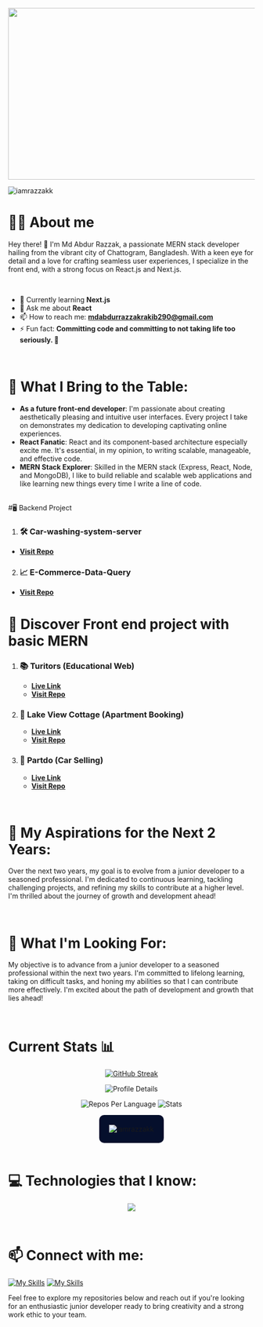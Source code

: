 <p align="center">
  <img src="https://i.ibb.co/fMCP35f/MERN-Starc-Developer.png" alt="Coding" width="1280" height="350" style="object-fit: cover;">
</p>
<p align="left"> <img src="https://komarev.com/ghpvc/?username=iamrazzakk&label=Profile%20views&color=0e75b6&style=flat" alt="iamrazzakk" /> </p>
 
# 🙋‍♂️ About me

Hey there! 👋 I'm Md Abdur Razzak, a passionate MERN stack developer hailing from the vibrant city of Chattogram, Bangladesh. With a keen eye for detail and a love for crafting seamless user experiences, I specialize in the front end, with a strong focus on React.js and Next.js.

<br>

- 🌱 Currently learning **Next.js**
- 💬 Ask me about **React**
- 📫 How to reach me: **mdabdurrazzakrakib290@gmail.com**
- ⚡ Fun fact: **Committing code and committing to not taking life too seriously. 🤪**

<br>

# 🚀 What I Bring to the Table:
- **As a future front-end developer**: I'm passionate about creating aesthetically pleasing and intuitive user interfaces. Every project I take on demonstrates my dedication to developing captivating online experiences.
- **React Fanatic**: React and its component-based architecture especially excite me. It's essential, in my opinion, to writing scalable, manageable, and effective code.
- **MERN Stack Explorer**: Skilled in the MERN stack (Express, React, Node, and MongoDB), I like to build reliable and scalable web applications and like learning new things every time I write a line of code.


<br>
#🖥️ Backend Project

1. ### 🛠️ Car-washing-system-server
- [**Visit Repo**](https://github.com/iamRazzakk/Car-washing-system-server)

2. ### 📈 E-Commerce-Data-Query
- [**Visit Repo**](https://github.com/iamRazzakk/e-commerce-data-query)
# 🌈 Discover Front end project with basic MERN

1. ### 📚 Turitors (Educational Web)

   - [**Live Link**](https://turitors.web.app/)
   - [**Visit Repo**](https://github.com/iamRazzakk/turitors-client-side)

2. ### 🏢 Lake View Cottage (Apartment Booking)

   - [**Live Link**](https://small-lakeview-cottage-3ed78.web.app/)
   - [**Visit Repo**](https://github.com/iamRazzakk/lakeview-client-side)

3. ### 🚗 Partdo (Car Selling)

   - [**Live Link**](https://partdo-f054e.web.app/)
   - [**Visit Repo**](https://github.com/iamRazzakk/partdo-client-side)


<br>


# 🌟 My Aspirations for the Next 2 Years:
Over the next two years, my goal is to evolve from a junior developer to a seasoned professional. I'm dedicated to continuous learning, tackling challenging projects, and refining my skills to contribute at a higher level. I'm thrilled about the journey of growth and development ahead!

<br>

# 💼 What I'm Looking For:

My objective is to advance from a junior developer to a seasoned professional within the next two years. I'm committed to lifelong learning, taking on difficult tasks, and honing my abilities so that I can contribute more effectively. I'm excited about the path of development and growth that lies ahead!

<br>

# Current Stats 📊

  <p align="center">
    <a href="https://git.io/streak-stats">
        <img src="https://github-readme-streak-stats.herokuapp.com?user=iamRazzakk&theme=algolia" alt="GitHub Streak">
    </a>
</p>

<p align="center">
    <img src="http://github-profile-summary-cards.vercel.app/api/cards/profile-details?username=iamRazzakk&theme=algolia" alt="Profile Details">
</p>

<p align="center">
    <img src="http://github-profile-summary-cards.vercel.app/api/cards/repos-per-language?username=iamrazzakk&theme=algolia" alt="Repos Per Language">
    <img src="http://github-profile-summary-cards.vercel.app/api/cards/stats?username=iamrazzakk&theme=algolia" alt="Stats">
</p>
<div align="center">
    <div style="display: inline-block; text-align: left; background-color: #050F2C; padding: 20px; border-radius: 10px;">
        <img src="https://github-readme-stats.vercel.app/api?username=iamrazzakk&show_icons=true&locale=en&theme=algolia" alt="iamrazzakk" />
    </div>
</div>

<br>

# 💻 Technologies that I know:

<p align="center">
  <a href="https://skillicons.dev">
    <img src="https://skillicons.dev/icons?i=html,css,tailwind,js,react,express,mongodb,firebase,nodejs,nextjs,git,github,vscode,figma" />
  </a>
</p>

<br>

# 📫 Connect with me:

[![My Skills](https://skillicons.dev/icons?i=linkedin)](https://www.linkedin.com/in/razzak392/)  [![My Skills](https://skillicons.dev/icons?i=twitter)](https://twitter.com/rakibt23p) <br>
<p align="left"> Feel free to explore my repositories below and reach out if you're looking for an enthusiastic junior developer ready to bring creativity and a strong work ethic to your team.</p>

